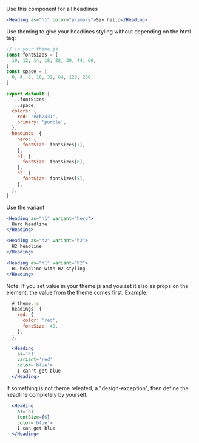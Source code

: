 Use this component for all headlines

```jsx
<Heading as="h1" color="primary">Say hello</Heading>
```

Use theming to give your headlines styling without depending on the html-tag:

```jsx static
// in your theme.js
const fontSizes = [
  10, 12, 14, 18, 22, 30, 44, 60,
]
const space = [
  0, 4, 8, 16, 32, 64, 128, 256,
]

export default {
  ...fontSizes,
  ...space,
  colors: {
    red: '#cb2431',
    primary: 'purple',
  },
  headings: {
    hero: {
      fontSize: fontSizes[7],
    },
    h1: {
      fontSize: fontSizes[6],
    },
    h2: {
      fontSize: fontSizes[5],
    },
  },
}

```

Use the variant

```jsx
<Heading as="h1" variant="hero">
  Hero headline
</Heading>

<Heading as="h2" variant="h2">
  H2 headline
</Heading>

<Heading as="h1" variant="h2">
  H1 headline with H2 styling
</Heading>

```

Note: If you set value in your theme.js and you set it also as props on the element, the value from the theme comes first. Example:

```jsx static
  # theme.js
  headings: {
    red: {
      color: 'red',
      fontSize: 40,
    },
  },

```

```jsx
  <Heading 
    as='h1' 
    variant='red' 
    color='blue'>
    I can't get blue
  </Heading>
```

If something is not theme releated, a "design-exception", then define the headline completely by yourself.

```jsx
  <Heading 
    as='h1'
    fontSize={6}
    color='blue'>
    I can get blue
  </Heading>
```
